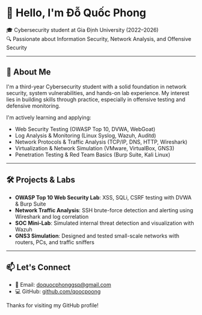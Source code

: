 # 👋 Hello, I'm Đỗ Quốc Phong

🎓 Cybersecurity student at Gia Định University (2022–2026)  
🔍 Passionate about Information Security, Network Analysis, and Offensive Security  

---

## 🔐 About Me

I'm a third-year Cybersecurity student with a solid foundation in network security, system vulnerabilities, and hands-on lab experience. My interest lies in building skills through practice, especially in offensive testing and defensive monitoring.

I'm actively learning and applying:
- Web Security Testing (OWASP Top 10, DVWA, WebGoat)
- Log Analysis & Monitoring (Linux Syslog, Wazuh, Auditd)
- Network Protocols & Traffic Analysis (TCP/IP, DNS, HTTP, Wireshark)
- Virtualization & Network Simulation (VMware, VirtualBox, GNS3)
- Penetration Testing & Red Team Basics (Burp Suite, Kali Linux)

---

## 🛠 Projects & Labs

- **OWASP Top 10 Web Security Lab**: XSS, SQLi, CSRF testing with DVWA & Burp Suite  
- **Network Traffic Analysis**: SSH brute-force detection and alerting using Wireshark and log correlation  
- **SOC Mini-Lab**: Simulated internal threat detection and visualization with Wazuh  
- **GNS3 Simulation**: Designed and tested small-scale networks with routers, PCs, and traffic sniffers  

---

## 📫 Let's Connect

- 📧 Email: [doquocphonggsp@gmail.com](mailto:doquocphonggsp@gmail.com)  
- 💻 GitHub: [github.com/qoocpoong](https://github.com/qoocpoong)

Thanks for visiting my GitHub profile!
